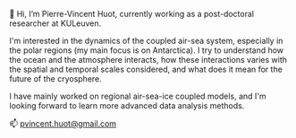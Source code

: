 👋 Hi, I’m Pierre-Vincent Huot, currently working as a post-doctoral researcher at KULeuven.

I'm interested in the dynamics of the coupled air-sea system, especially in the polar regions (my main focus is on Antarctica). 
I try to understand how the ocean and the atmosphere interacts, how these interactions varies with the spatial and temporal scales considered, and what does it mean for the future of the cryosphere.

I have mainly worked on regional air-sea-ice coupled models, and I'm looking forward to learn more advanced data analysis methods.

📫 pvincent.huot@gmail.com

<!---
HuotPV/HuotPV is a ✨ special ✨ repository because its `README.md` (this file) appears on your GitHub profile.
You can click the Preview link to take a look at your changes.
--->
